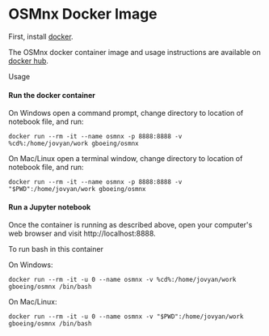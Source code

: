 # OSMnx Docker Image

First, install [docker](https://www.docker.com/). 

The OSMnx docker container image and usage instructions are available on [docker hub](https://hub.docker.com/r/gboeing/osmnx).

Usage

#### Run the docker container


On Windows open a command prompt, change directory to location of notebook file, and run:

  `docker run --rm -it --name osmnx -p 8888:8888 -v %cd%:/home/jovyan/work gboeing/osmnx`
  
On Mac/Linux open a terminal window, change directory to location of notebook file, and run:

  `docker run --rm -it --name osmnx -p 8888:8888 -v "$PWD":/home/jovyan/work gboeing/osmnx`


#### Run a Jupyter notebook


Once the container is running as described above, open your computer's web browser and visit http://localhost:8888.

To run bash in this container

On Windows:

  `docker run --rm -it -u 0 --name osmnx -v %cd%:/home/jovyan/work gboeing/osmnx /bin/bash`

On Mac/Linux:

  `docker run --rm -it -u 0 --name osmnx -v "$PWD":/home/jovyan/work gboeing/osmnx /bin/bash`

